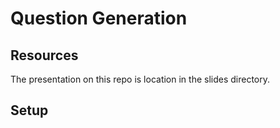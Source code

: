 # Question Generation

## Resources

The presentation on this repo is location in the slides directory.

## Setup
